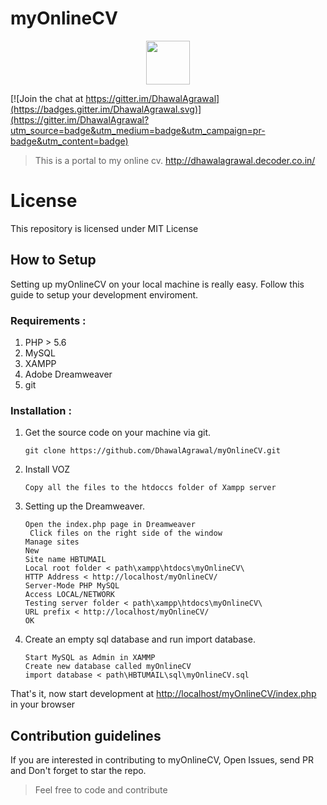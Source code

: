 # myOnlineCV

<p align="center">
  <img src="http://dhawalagrawal.decoder.co.in/IMAGES/mylogo.png" width="70"/>
</p> 

[![Join the chat at https://gitter.im/DhawalAgrawal](https://badges.gitter.im/DhawalAgrawal.svg)](https://gitter.im/DhawalAgrawal?utm_source=badge&utm_medium=badge&utm_campaign=pr-badge&utm_content=badge)

>This is a portal to my online cv. http://dhawalagrawal.decoder.co.in/

# License
This repository is licensed under MIT License

## How to Setup

Setting up myOnlineCV on your local machine is really easy.
Follow this guide to setup your development enviroment.

### Requirements :

1. PHP > 5.6
2. MySQL
3. XAMPP
4. Adobe Dreamweaver
5. git


### Installation :

1. Get the source code on your machine via git.

	```shell
    git clone https://github.com/DhawalAgrawal/myOnlineCV.git
    ```

2. Install VOZ

	```
	Copy all the files to the htdoccs folder of Xampp server
	```

3. Setting up the Dreamweaver.

	```
	Open the index.php page in Dreamweaver
	 Click files on the right side of the window
   Manage sites
   New
   Site name HBTUMAIL
   Local root folder < path\xampp\htdocs\myOnlineCV\
   HTTP Address < http://localhost/myOnlineCV/
   Server-Mode PHP MySQL
   Access LOCAL/NETWORK
   Testing server folder < path\xampp\htdocs\myOnlineCV\
   URL prefix < http://localhost/myOnlineCV/
   OK
	```


4. Create an empty sql database and run import database.

	```
	Start MySQL as Admin in XAMMP
	Create new database called myOnlineCV
	import database < path\HBTUMAIL\sql\myOnlineCV.sql
	```

That's it, now start development at [http://localhost/myOnlineCV/index.php](http://localhost/myOnlineCV/index.php) in your browser

## Contribution guidelines

If you are interested in contributing to myOnlineCV, Open Issues, send PR and Don't forget to star the repo.
> Feel free to code and contribute
